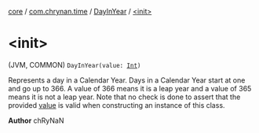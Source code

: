 [core](../../index.md) / [com.chrynan.time](../index.md) / [DayInYear](index.md) / [&lt;init&gt;](./-init-.md)

# &lt;init&gt;

(JVM, COMMON) `DayInYear(value: `[`Int`](https://kotlinlang.org/api/latest/jvm/stdlib/kotlin/-int/index.html)`)`

Represents a day in a Calendar Year. Days in a Calendar Year start at one and go up to 366. A value of 366 means it
is a leap year and a value of 365 means it is not a leap year. Note that no check is done to assert that the
provided [value](value.md) is valid when constructing an instance of this class.

**Author**
chRyNaN

